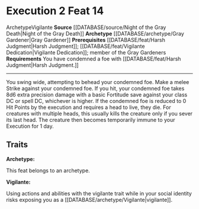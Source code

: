 ﻿---
actions: '[two-actions]'
cost: null
element: null
feat: Execution
frequency: null
heighten_level: null
id: '3338'
level: '14'
name: Execution
prerequisite: '[[DATABASE/feat/Harsh Judgment|Harsh Judgment]] ; [[DATABASE/feat/Vigilante
  Dedication|Vigilante Dedication]] ; member of the Gray Gardeners'
rarity: Common
requirement: You have condemned a foe with [[DATABASE/feat/Harsh Judgment|Harsh Judgment.]]
rus_type_level: null
school: null
source: '[[DATABASE/source/Night of the Gray Death|Night of the Gray Death]]'
subcategory: null
trait:
- '[[DATABASE/trait/Archetype|Archetype]]'
- '[[DATABASE/trait/Vigilante|Vigilante]]'
trigger: null
type: Feat

---
# Execution <span class="action-icon">2</span> <span class="item-type">Feat 14</span>

<span class="item-trait">Archetype</span><span class="item-trait">Vigilante</span>
**Source** [[DATABASE/source/Night of the Gray Death|Night of the Gray Death]]
**Archetype** [[DATABASE/archetype/Gray Gardener|Gray Gardener]]
**Prerequisites** [[DATABASE/feat/Harsh Judgment|Harsh Judgment]]; [[DATABASE/feat/Vigilante Dedication|Vigilante Dedication]]; member of the Gray Gardeners
**Requirements** You have condemned a foe with [[DATABASE/feat/Harsh Judgment|Harsh Judgment.]]

---
You swing wide, attempting to behead your condemned foe. Make a melee Strike against your condemned foe. If you hit, your condemned foe takes 8d6 extra precision damage with a basic Fortitude save against your class DC or spell DC, whichever is higher. If the condemned foe is reduced to 0 Hit Points by the execution and requires a head to live, they die. For creatures with multiple heads, this usually kills the creature only if you sever its last head. The creature then becomes temporarily immune to your Execution for 1 day.

## Traits

**Archetype:**

This feat belongs to an archetype.

**Vigilante:**

Using actions and abilities with the vigilante trait while in your social identity risks exposing you as a [[DATABASE/archetype/Vigilante|vigilante]].